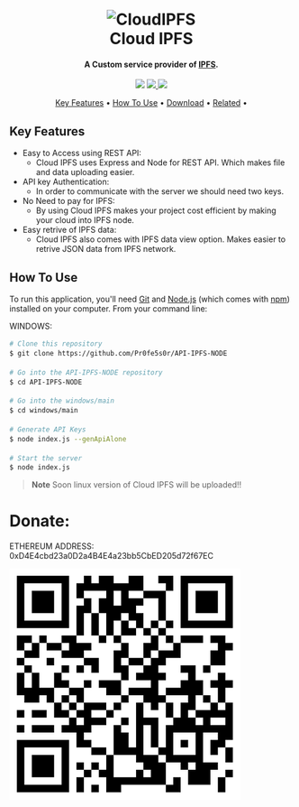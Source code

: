 
<h1 align="center">
  <br>
  <img src="https://raw.githubusercontent.com/Pr0fe5s0r/API-IPFS-NODE/main/images/logo.png" alt="CloudIPFS" width="200">
  <br>
  Cloud IPFS
  <br>
</h1>

<h4 align="center">A Custom service provider of <a href="http://electron.atom.io" target="_blank">IPFS</a>.</h4>

<p align="center">
  <a href="https://gitter.im/amitmerchant1990/electron-markdownify"><img src="https://badges.gitter.im/amitmerchant1990/electron-markdownify.svg"></a>
  <a href="https://saythanks.io/to/bullredeyes@gmail.com">
      <img src="https://img.shields.io/badge/SayThanks.io-%E2%98%BC-1EAEDB.svg">
  </a>
  <a href="https://www.paypal.me/AmitMerchant">
    <img src="https://img.shields.io/badge/$-donate-ff69b4.svg?maxAge=2592000&amp;style=flat">
  </a>
</p>

<p align="center">
  <a href="#key-features">Key Features</a> •
  <a href="#how-to-use">How To Use</a> •
  <a href="#download">Download</a> •
  <a href="#related">Related</a> •
</p>

<!-- ![screenshot](https://raw.githubusercontent.com/amitmerchant1990/electron-markdownify/master/app/img/markdownify.gif) -->

## Key Features

* Easy to Access using REST API:
  - Cloud IPFS uses Express and Node for REST API. Which makes file and data uploading easier.
* API key Authentication:
  - In order to communicate with the server we should need two keys.
* No Need to pay for IPFS:
  - By using Cloud IPFS makes your project cost efficient by making your cloud into IPFS node.
* Easy retrive of IPFS data:
  - Cloud IPFS also comes with IPFS data view option. Makes easier to retrive JSON data from IPFS network.

## How To Use

To run this application, you'll need [Git](https://git-scm.com) and [Node.js](https://nodejs.org/en/download/) (which comes with [npm](http://npmjs.com)) installed on your computer. From your command line:


WINDOWS:
```bash
# Clone this repository
$ git clone https://github.com/Pr0fe5s0r/API-IPFS-NODE

# Go into the API-IPFS-NODE repository
$ cd API-IPFS-NODE

# Go into the windows/main
$ cd windows/main

# Generate API Keys
$ node index.js --genApiAlone

# Start the server
$ node index.js
```

> **Note**
> Soon linux version of Cloud IPFS will be uploaded!!

# Donate:

ETHEREUM ADDRESS: 0xD4E4cbd23a0D2a4B4E4a23bb5CbED205d72f67EC

![Ethereum Address](images/wallet.png)
